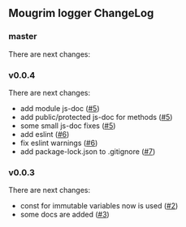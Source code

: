 ## Mougrim logger ChangeLog

### master

There are next changes:

### v0.0.4

There are next changes:
- add module js-doc ([#5](https://github.com/mougrim/js-logger/pull/5))
- add public/protected js-doc for methods ([#5](https://github.com/mougrim/js-logger/pull/5))
- some small js-doc fixes ([#5](https://github.com/mougrim/js-logger/pull/5))
- add eslint ([#6](https://github.com/mougrim/js-logger/pull/6))
- fix eslint warnings ([#6](https://github.com/mougrim/js-logger/pull/6))
- add package-lock.json to .gitignore ([#7](https://github.com/mougrim/js-logger/pull/7))

### v0.0.3

There are next changes:
- const for immutable variables now is used ([#2](https://github.com/mougrim/js-logger/pull/2))
- some docs are added ([#3](https://github.com/mougrim/js-logger/pull/3))
